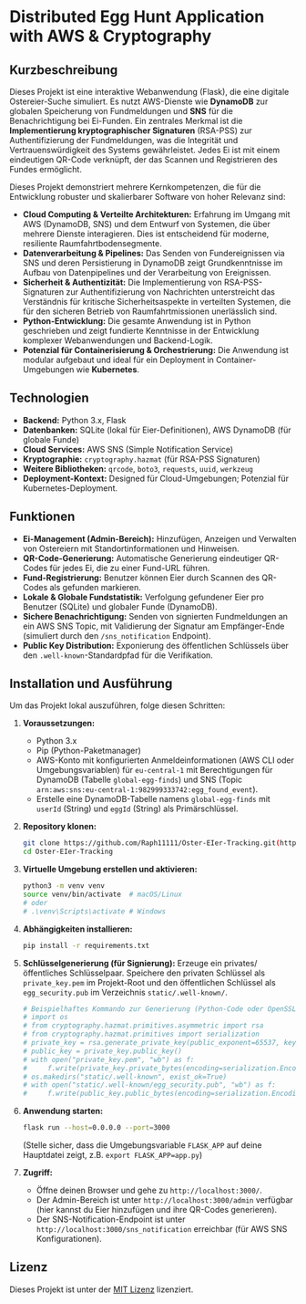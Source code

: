 # Distributed Egg Hunt Application with AWS & Cryptography

## Kurzbeschreibung
Dieses Projekt ist eine interaktive Webanwendung (Flask), die eine digitale Ostereier-Suche simuliert. Es nutzt AWS-Dienste wie **DynamoDB** zur globalen Speicherung von Fundmeldungen und **SNS** für die Benachrichtigung bei Ei-Funden. Ein zentrales Merkmal ist die **Implementierung kryptographischer Signaturen** (RSA-PSS) zur Authentifizierung der Fundmeldungen, was die Integrität und Vertrauenswürdigkeit des Systems gewährleistet. Jedes Ei ist mit einem eindeutigen QR-Code verknüpft, der das Scannen und Registrieren des Fundes ermöglicht.


Dieses Projekt demonstriert mehrere Kernkompetenzen, die für die Entwicklung robuster und skalierbarer Software von hoher Relevanz sind:

* **Cloud Computing & Verteilte Architekturen:** Erfahrung im Umgang mit AWS (DynamoDB, SNS) und dem Entwurf von Systemen, die über mehrere Dienste interagieren. Dies ist entscheidend für moderne, resiliente Raumfahrtbodensegmente.
* **Datenverarbeitung & Pipelines:** Das Senden von Fundereignissen via SNS und deren Persistierung in DynamoDB zeigt Grundkenntnisse im Aufbau von Datenpipelines und der Verarbeitung von Ereignissen.
* **Sicherheit & Authentizität:** Die Implementierung von RSA-PSS-Signaturen zur Authentifizierung von Nachrichten unterstreicht das Verständnis für kritische Sicherheitsaspekte in verteilten Systemen, die für den sicheren Betrieb von Raumfahrtmissionen unerlässlich sind.
* **Python-Entwicklung:** Die gesamte Anwendung ist in Python geschrieben und zeigt fundierte Kenntnisse in der Entwicklung komplexer Webanwendungen und Backend-Logik.
* **Potenzial für Containerisierung & Orchestrierung:** Die Anwendung ist modular aufgebaut und ideal für ein Deployment in Container-Umgebungen wie **Kubernetes**.

## Technologien
* **Backend:** Python 3.x, Flask
* **Datenbanken:** SQLite (lokal für Eier-Definitionen), AWS DynamoDB (für globale Funde)
* **Cloud Services:** AWS SNS (Simple Notification Service)
* **Kryptographie:** `cryptography.hazmat` (für RSA-PSS Signaturen)
* **Weitere Bibliotheken:** `qrcode`, `boto3`, `requests`, `uuid`, `werkzeug`
* **Deployment-Kontext:** Designed für Cloud-Umgebungen; Potenzial für Kubernetes-Deployment.

## Funktionen
* **Ei-Management (Admin-Bereich):** Hinzufügen, Anzeigen und Verwalten von Ostereiern mit Standortinformationen und Hinweisen.
* **QR-Code-Generierung:** Automatische Generierung eindeutiger QR-Codes für jedes Ei, die zu einer Fund-URL führen.
* **Fund-Registrierung:** Benutzer können Eier durch Scannen des QR-Codes als gefunden markieren.
* **Lokale & Globale Fundstatistik:** Verfolgung gefundener Eier pro Benutzer (SQLite) und globaler Funde (DynamoDB).
* **Sichere Benachrichtigung:** Senden von signierten Fundmeldungen an ein AWS SNS Topic, mit Validierung der Signatur am Empfänger-Ende (simuliert durch den `/sns_notification` Endpoint).
* **Public Key Distribution:** Exponierung des öffentlichen Schlüssels über den `.well-known`-Standardpfad für die Verifikation.

## Installation und Ausführung
Um das Projekt lokal auszuführen, folge diesen Schritten:

1.  **Voraussetzungen:**
    * Python 3.x
    * Pip (Python-Paketmanager)
    * AWS-Konto mit konfigurierten Anmeldeinformationen (AWS CLI oder Umgebungsvariablen) für `eu-central-1` mit Berechtigungen für DynamoDB (Tabelle `global-egg-finds`) und SNS (Topic `arn:aws:sns:eu-central-1:982999333742:egg_found_event`).
    * Erstelle eine DynamoDB-Tabelle namens `global-egg-finds` mit `userId` (String) und `eggId` (String) als Primärschlüssel.

2.  **Repository klonen:**
    ```bash
    git clone https://github.com/Raph11111/Oster-EIer-Tracking.git(https://github.com/Raph11111/Oster-EIer-Tracking.git)
    cd Oster-EIer-Tracking
    ```

3.  **Virtuelle Umgebung erstellen und aktivieren:**
    ```bash
    python3 -m venv venv
    source venv/bin/activate  # macOS/Linux
    # oder
    # .\venv\Scripts\activate # Windows
    ```

4.  **Abhängigkeiten installieren:**
    ```bash
    pip install -r requirements.txt
    ```

5.  **Schlüsselgenerierung (für Signierung):**
    Erzeuge ein privates/öffentliches Schlüsselpaar. Speichere den privaten Schlüssel als `private_key.pem` im Projekt-Root und den öffentlichen Schlüssel als `egg_security.pub` im Verzeichnis `static/.well-known/`.
    ```bash
    # Beispielhaftes Kommando zur Generierung (Python-Code oder OpenSSL)
    # import os
    # from cryptography.hazmat.primitives.asymmetric import rsa
    # from cryptography.hazmat.primitives import serialization
    # private_key = rsa.generate_private_key(public_exponent=65537, key_size=2048)
    # public_key = private_key.public_key()
    # with open("private_key.pem", "wb") as f:
    #     f.write(private_key.private_bytes(encoding=serialization.Encoding.PEM, format=serialization.PrivateFormat.PKCS8, encryption_algorithm=serialization.NoEncryption()))
    # os.makedirs("static/.well-known", exist_ok=True)
    # with open("static/.well-known/egg_security.pub", "wb") as f:
    #     f.write(public_key.public_bytes(encoding=serialization.Encoding.PEM, format=serialization.PublicFormat.SubjectPublicKeyInfo))
    ```

6.  **Anwendung starten:**
    ```bash
    flask run --host=0.0.0.0 --port=3000
    ```
    (Stelle sicher, dass die Umgebungsvariable `FLASK_APP` auf deine Hauptdatei zeigt, z.B. `export FLASK_APP=app.py`)

7.  **Zugriff:**
    * Öffne deinen Browser und gehe zu `http://localhost:3000/`.
    * Der Admin-Bereich ist unter `http://localhost:3000/admin` verfügbar (hier kannst du Eier hinzufügen und ihre QR-Codes generieren).
    * Der SNS-Notification-Endpoint ist unter `http://localhost:3000/sns_notification` erreichbar (für AWS SNS Konfigurationen).

## Lizenz
Dieses Projekt ist unter der [MIT Lizenz](LICENSE) lizenziert.
